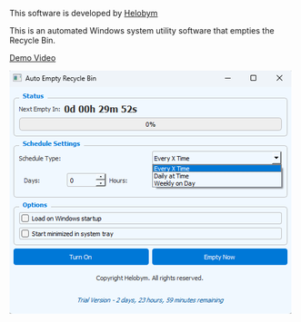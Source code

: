 This software is developed by [Helobym](https://helobym.com)

This is an automated Windows system utility software that empties the Recycle Bin.

[Demo Video](https://youtu.be/-2DK5mGm-dQ)

![Screenshot Preview](automatic-empty-recycle-bin1.png)
